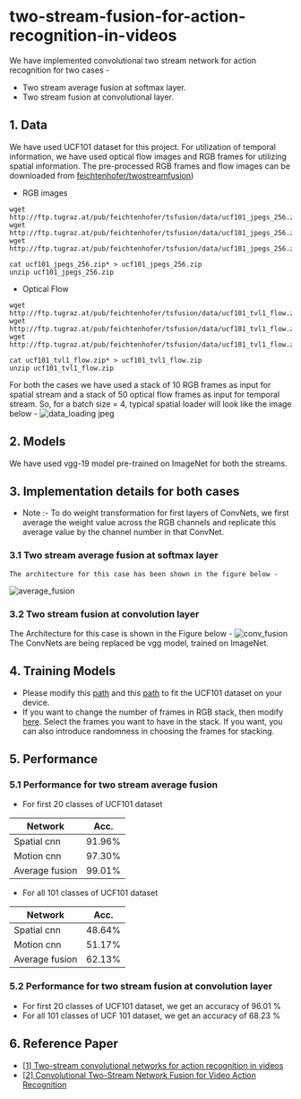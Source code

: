 # two-stream-fusion-for-action-recognition-in-videos
We have implemented convolutional two stream network for action recognition for two cases - 
  * Two stream average fusion at softmax layer.
  * Two stream fusion at convolutional layer.
## 1. Data
We have used UCF101 dataset for this project.
For utilization of temporal information, we have used optical flow images and RGB frames for utilizing spatial information.
The pre-processed RGB frames and flow images can be downloaded from [feichtenhofer/twostreamfusion](https://github.com/feichtenhofer/twostreamfusion))
  * RGB images
  ```
  wget http://ftp.tugraz.at/pub/feichtenhofer/tsfusion/data/ucf101_jpegs_256.zip.001
  wget http://ftp.tugraz.at/pub/feichtenhofer/tsfusion/data/ucf101_jpegs_256.zip.002
  wget http://ftp.tugraz.at/pub/feichtenhofer/tsfusion/data/ucf101_jpegs_256.zip.003
  
  cat ucf101_jpegs_256.zip* > ucf101_jpegs_256.zip
  unzip ucf101_jpegs_256.zip
  ```
  * Optical Flow
  ```
  wget http://ftp.tugraz.at/pub/feichtenhofer/tsfusion/data/ucf101_tvl1_flow.zip.001
  wget http://ftp.tugraz.at/pub/feichtenhofer/tsfusion/data/ucf101_tvl1_flow.zip.002
  wget http://ftp.tugraz.at/pub/feichtenhofer/tsfusion/data/ucf101_tvl1_flow.zip.003
  
  cat ucf101_tvl1_flow.zip* > ucf101_tvl1_flow.zip
  unzip ucf101_tvl1_flow.zip
  ```
For both the cases we have used a stack of 10 RGB frames as input for spatial stream and a stack of 50 optical flow frames as input for temporal stream.
So, for a batch size = 4, typical spatial loader will look like the image below - 
![data_loading jpeg](https://user-images.githubusercontent.com/37335834/40482183-7ea4b7f6-5f71-11e8-93c0-f0867537e107.jpeg)

## 2. Models
We have used vgg-19 model pre-trained on ImageNet for both the streams. 

## 3. Implementation details for both cases
  * Note :- To do weight transformation for first layers of ConvNets, we first average the weight value across the RGB channels and replicate this average value by the channel number in that ConvNet.
  ### 3.1 Two stream average fusion at softmax layer
    The architecture for this case has been shown in the figure below - 
![average_fusion](https://user-images.githubusercontent.com/37335834/40482038-f9e92a4c-5f70-11e8-8abe-db06eee3feb9.jpeg)
   

  ### 3.2 Two stream fusion at convolution layer
  The Architecture for this case is shown in the Figure below - 
![conv_fusion](https://user-images.githubusercontent.com/37335834/40482277-e704793a-5f71-11e8-8ae0-dc6b32bb58d9.jpeg)
  The ConvNets are being replaced be vgg model, trained on ImageNet. 
  
  ## 4. Training Models
  * Please modify this [path](https://github.com/tomar840/two-stream-average-fusion-for-action-recognition-in-videos/blob/master/average_fusion.py#L213) and this [path](https://github.com/tomar840/two-stream-average-fusion-for-action-recognition-in-videos/blob/master/conv_fusion.py#L206) to fit the UCF101 dataset on your device.
  * If you want to change the number of frames in RGB stack, then modify [here](https://github.com/tomar840/two-stream-average-fusion-for-action-recognition-in-videos/blob/master/dataloader/spatiotemporal_loader.py#L83). Select the frames you want to have in the stack. If you want, you can also introduce randomness in choosing the frames for stacking. 

## 5. Performance
 ### 5.1 Performance for two stream average fusion 
 * For first 20 classes of UCF101 dataset

 Network       | Acc.   |
---------------|:------:|
Spatial cnn    | 91.96% | 
Motion cnn     | 97.30% | 
Average fusion | 99.01% |

 * For all 101 classes of UCF101 dataset

 Network       | Acc.   |
---------------|:------:|
Spatial cnn    | 48.64% |  
Motion cnn     | 51.17% | 
Average fusion | 62.13% |

 ### 5.2 Performance for two stream fusion at convolution layer
 * For first 20 classes of UCF101 dataset, we get an accuracy of 96.01 % 
 * For all 101 classes of UCF 101 dataset, we get an accuracy of 68.23 % 

## 6. Reference Paper
*  [[1] Two-stream convolutional networks for action recognition in videos](http://papers.nips.cc/paper/5353-two-stream-convolutional)
*  [[2] Convolutional Two-Stream Network Fusion for Video Action Recognition](https://arxiv.org/pdf/1604.06573.pdf)


